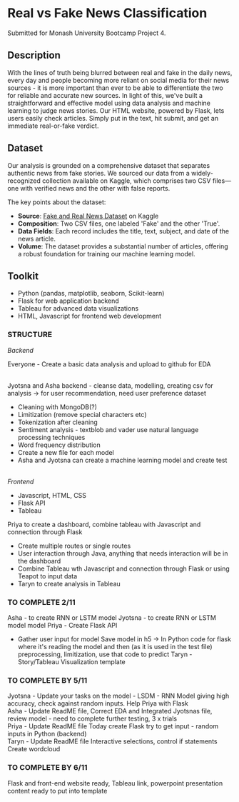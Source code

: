 # Real vs Fake News Classification

Submitted for Monash University Bootcamp Project 4.

## Description
With the lines of truth being blurred between real and fake in the daily news, every day and people becoming more reliant on social media for their news sources - it is more important than ever to be able to differentiate the two for reliable and accurate new sources. In light of this, we've built a straightforward and effective model using data analysis and machine learning to judge news stories. Our HTML website, powered by Flask, lets users easily check articles. Simply put in the text, hit submit, and get an immediate real-or-fake verdict.

## Dataset
Our analysis is grounded on a comprehensive dataset that separates authentic news from fake stories. We sourced our data from a widely-recognized collection available on Kaggle, which comprises two CSV files—one with verified news and the other with false reports. 

The key points about the dataset:
- **Source**: [Fake and Real News Dataset](https://www.kaggle.com/datasets/clmentbisaillon/fake-and-real-news-dataset) on Kaggle
- **Composition**: Two CSV files, one labeled 'Fake' and the other 'True'.
- **Data Fields**: Each record includes the title, text, subject, and date of the news article.
- **Volume**: The dataset provides a substantial number of articles, offering a robust foundation for training our machine learning model.

## Toolkit
- Python (pandas, matplotlib, seaborn, Scikit-learn)
- Flask for web application backend
- Tableau for advanced data visualizations
- HTML, Javascript for frontend web development




### STRUCTURE

_Backend_<br>

Everyone - Create a basic data analysis and upload to github for EDA<br><br>

Jyotsna and Asha backend - cleanse data, modelling, creating csv for analysis -> for user recommendation, need user preference dataset<br>

- Cleaning with MongoDB(?)
- Limitization (remove special characters etc)
- Tokenization after cleaning
- Sentiment analysis - textblob and vader use natural language processing techniques
- Word frequency distribution
- Create a new file for each model
- Asha and Jyotsna can create a machine learning model and create test<br><br>

_Frontend_<br>
- Javascript, HTML, CSS<br>
- Flask API<br>
- Tableau<br>


Priya to create a dashboard, combine tableau with Javascript and connection through Flask
- Create multiple routes or single routes
- User interaction through Java, anything that needs interaction will be in the dashboard
- Combine Tableau wth Javascript and connection through Flask or using Teapot to input data<br>
- Taryn to create analysis in Tableau 
 

### TO COMPLETE 2/11
Asha - to create RNN or LSTM model
Jyotsna - to create RNN or LSTM model model
Priya - Create Flask API
- Gather user input for model
Save model in h5 -> In Python code for flask where it's reading the model and then (as it is used in the test file) preprocessing, limitization, use that code to predict
Taryn - Story/Tableau Visualization template

### TO COMPLETE BY 5/11
Jyotsna - Update your tasks on the model - LSDM - RNN Model giving high accuracy, check against random inputs. Help Priya with Flask  <br>
Asha -  Update ReadME file, Correct EDA and Integrated Jyotsnas file, review model - need to complete further testing, 3 x trials <br>
Priya - Update ReadME file Today create Flask try to get input - random inputs in Python (backend) <br>
Taryn - Update ReadME file Interactive selections, control if statements Create wordcloud <br> 

### TO COMPLETE BY 6/11
Flask and front-end website ready, Tableau link, powerpoint presentation content ready to put into template 
